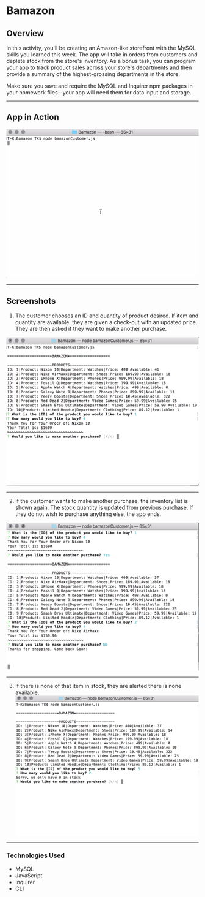 # Bamazon

## Overview

In this activity, you'll be creating an Amazon-like storefront with the MySQL skills you learned this week. The app will take in orders from customers and deplete stock from the store's inventory. As a bonus task, you can program your app to track product sales across your store's departments and then provide a summary of the highest-grossing departments in the store.

Make sure you save and require the MySQL and Inquirer npm packages in your homework files--your app will need them for data input and storage.

- - -

## App in Action

![BamazonGif](assets/bamazon.gif)


- - -

## Screenshots

1. The customer chooses an ID and quantity of product desired. If item and quantity are available,
they are given a check-out with an updated price. They are then asked if they want to make another purchase. 

![Buying](assets/firstbuy.png)

- - -

2. If the customer wants to make another purchase, the inventory list is shown again. The stock quantity is updated from previous purchase. If they do not wish to purchase anything else, the app ends.

![BuyingSecond](assets/secbuy.png)

- - -


3. If there is none of that item in stock, they are alerted there is none available.
![NoStock](assets/nostock.png)

- - -
### Technologies Used
* MySQL
* JavaScript
* Inquirer
* CLI

